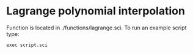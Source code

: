 # Lagrange polynomial interpolation

Function is located in ./functions/lagrange.sci. To run an example script type:

```
exec script.sci
```
